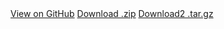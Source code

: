 <html>
    <section class="page-header">
      <a href="#" class="btn">View on GitHub</a>
      <a href="#" class="btn">Download .zip</a>
      <a href="#" class="btn">Download2 .tar.gz</a>
    </section>
</html>
